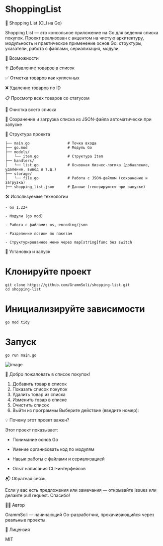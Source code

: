 # ShoppingList
🛒 Shopping List (CLI на Go)

Shopping List — это консольное приложение на Go для ведения списка покупок. Проект реализован с акцентом на чистую архитектуру, модульность и практическое применение основ Go: структуры, указатели, работа с файлами, сериализация, модули.

🚀 Возможности

➕ Добавление товаров в список

✅ Отметка товаров как купленных

❌ Удаление товаров по ID

📋 Просмотр всех товаров со статусом

🧹 Очистка всего списка

💾 Сохранение и загрузка списка из JSON-файла автоматически при запуске

🧱 Структура проекта

```shopping-list/
├── main.go                 # Точка входа
├── go.mod                  # Модуль Go
├── models/
│   └── item.go             # Структура Item
├── handlers/
│   └── list.go             # Основная бизнес-логика (добавление, удаление, вывод и т.д.)
├── storage/
│   └── file.go             # Работа с JSON-файлом (сохранение и загрузка)
├── shopping_list.json      # Данные (генерируются при запуске)
```

🛠 Используемые технологии
```
- Go 1.22+

- Модули (go mod)

- Работа с файлами: os, encoding/json

- Разделение логики по пакетам

- Структурированное меню через map[string]func без switch
```
🔧 Установка и запуск

# Клонируйте проект
```
git clone https://github.com/GrammSoli/shopping-list.git
cd shopping-list
```
# Инициализируйте зависимости
```
go mod tidy
```
# Запуск
```
go run main.go
```
![image](https://github.com/user-attachments/assets/a3d03b76-de5d-496d-a314-0c27e000ff2c)


🛒 Добро пожаловать в список покупок!
1. Добавить товар в список
2. Показать список покупок
3. Удалить товар из списка
4. Изменить товар в списке
5. Очистить список
6. Выйти из программы
Выберите действие (введите номер):

💡 Почему этот проект важен?

Этот проект показывает:

- Понимание основ Go

- Умение организовать код по модулям

- Навык работы с файлами и сериализацией

- Опыт написания CLI-интерфейсов

📬 Обратная связь

Если у вас есть предложения или замечания — открывайте issues или делайте pull request. Спасибо!

🧑‍💻 Автор

GrammSoli — начинающий Go-разработчик, прокачивающийся через реальные проекты.

📄 Лицензия

MIT
